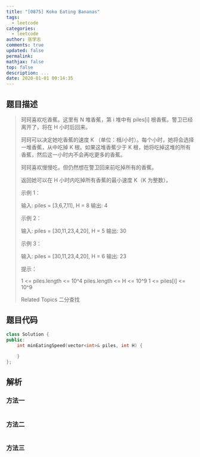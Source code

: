 ```yaml
---
title: "[0875] Koko Eating Bananas"
tags:
  - leetcode
categories:
  - leetcode
author: 张学志
comments: true
updated: false
permalink:
mathjax: false
top: false
description: ...
date: 2020-01-01 00:14:35
---
```


## 题目描述

> 珂珂喜欢吃香蕉。这里有 N 堆香蕉，第 i 堆中有 piles[i] 根香蕉。警卫已经离开了，将在 H 小时后回来。 
> 
> 珂珂可以决定她吃香蕉的速度 K （单位：根/小时）。每个小时，她将会选择一堆香蕉，从中吃掉 K 根。如果这堆香蕉少于 K 根，她将吃掉这堆的所有香蕉，然后这一小时内不会再吃更多的香蕉。 
> 
> 珂珂喜欢慢慢吃，但仍然想在警卫回来前吃掉所有的香蕉。 
> 
> 返回她可以在 H 小时内吃掉所有香蕉的最小速度 K（K 为整数）。 
> 
> 
> 
> 
> 
> 
> 示例 1： 
> 
> 输入: piles = [3,6,7,11], H = 8
> 输出: 4
> 
> 
> 示例 2： 
> 
> 输入: piles = [30,11,23,4,20], H = 5
> 输出: 30
> 
> 
> 示例 3： 
> 
> 输入: piles = [30,11,23,4,20], H = 6
> 输出: 23
> 
> 
> 
> 
> 提示： 
> 
> 
> 1 <= piles.length <= 10^4 
> piles.length <= H <= 10^9 
> 1 <= piles[i] <= 10^9 
> 
> Related Topics 二分查找

## 题目代码

```cpp
class Solution {
public:
    int minEatingSpeed(vector<int>& piles, int H) {
        
    }
};
```

## 解析

### 方法一

```cpp

```

### 方法二

```cpp

```

### 方法三

```cpp

```


